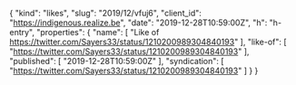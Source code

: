 {
  "kind": "likes",
  "slug": "2019/12/vfuj6",
  "client_id": "https://indigenous.realize.be",
  "date": "2019-12-28T10:59:00Z",
  "h": "h-entry",
  "properties": {
    "name": [
      "Like of https://twitter.com/Sayers33/status/1210200989304840193"
    ],
    "like-of": [
      "https://twitter.com/Sayers33/status/1210200989304840193"
    ],
    "published": [
      "2019-12-28T10:59:00Z"
    ],
    "syndication": [
      "https://twitter.com/Sayers33/status/1210200989304840193"
    ]
  }
}
